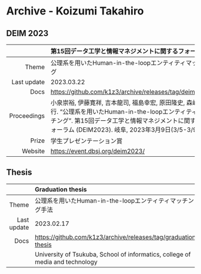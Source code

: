 Archive - Koizumi Takahiro
==========================

DEIM 2023
---------

| | 第15回データ工学と情報マネジメントに関するフォーラム |
| ---: | :--- |
| Theme | 公理系を用いたHuman-in-the-loopエンティティマッチング |
| Last update | 2023.03.22 |
| Docs | https://github.com/k1z3/archive/releases/tag/deim2023 |
| Proceedings |小泉崇裕, 伊藤寛祥, 吉本龍司, 福島幸宏, 原田隆史, 森嶋厚行. “公理系を用いたHuman-in-the-loopエンティティマッチング”. 第15回データ工学と情報マネジメントに関するフォーラム (DEIM2023). 岐阜, 2023年3月9日(3/5-3/9). |
| Prize | 学生プレゼンテーション賞 |
| Website | https://event.dbsj.org/deim2023/ |


Thesis
-----------------

| | Graduation thesis |
| ---: | :--- |
| Theme | 公理系を用いたHuman-in-the-loopエンティティマッチング手法 |
| Last update | 2023.02.17 |
| Docs | https://github.com/k1z3/archive/releases/tag/graduation-thesis |
| | University of Tsukuba, School of informatics, college of media and technology |